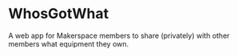 WhosGotWhat
===========

A web app for Makerspace members to share (privately) with other members what equipment they own.